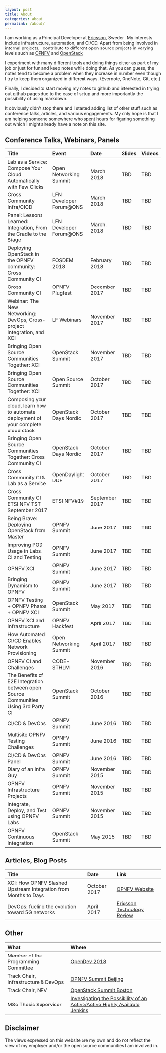 ```yaml
---
layout: post
title: About
categories: about
permalink: /about/
---
```


I am working as a Principal Developer at [Ericsson](https://www.ericsson.com), Sweden. My interests include infrastructure, automation, and CI/CD.
Apart from being involved in internal projects, I contribute to different open source projects in varying levels such
as [OPNFV](https://www.opnfv.org) and [OpenStack](https://www.openstack.org).

I experiment with many different tools and doing things either as part of my job or just for fun and keep notes while
doing that. As you can guess, the notes tend to become a problem when they increase in number even though I try to keep
them organized in different ways. (Evernote, OneNote, Git, etc.)

Finally, I decided to start moving my notes to github and interested in trying out github pages due to the ease of setup and
more importantly the possibility of using markdown.

It obviously didn't stop there and I started adding list of other stuff such as conference talks, articles, and various
engagements. My only hope is that I am helping someone somewhere who spent hours for figuring something out which I might already have
a note on this site.

## Conference Talks, Webinars, Panels

| Title                                                                               | Event                 | Date           | Slides | Videos
| :---                                                                                | :---                  | :---           | :---   | :---
| Lab as a Service: Compose Your Cloud Automatically with Few Clicks                  | Open Networking Summit| March 2018     | TBD    | TBD
| Cross Community Infra/CICD                                                          | LFN Developer Forum@ONS| March 2018    | TBD    | TBD
| Panel: Lessons Learned: Integration, From the Cradle to the Stage                   | LFN Developer Forum@ONS| March.   2018  | TBD    | TBD
| Deploying OpenStack in the OPNFV community: Cross Community CI                      | FOSDEM 2018           | February 2018  | TBD    | TBD
| Cross Community CI                                                                  | OPNFV Plugfest        | December 2017  | TBD    | TBD
| Webinar: The New Networking: DevOps, Cross-project Integration, and XCI             | LF Webinars           | November 2017  | TBD    | TBD
| Bringing Open Source Communities Together: XCI                                      | OpenStack Summit      | November 2017  | TBD    | TBD
| Bringing Open Source Communities Together: XCI                                      | Open Source Summit    | October 2017   | TBD    | TBD
| Composing your cloud, learn how to automate deployment of your complete cloud stack | OpenStack Days Nordic | October 2017   | TBD    | TBD
| Bringing Open Source Communities Together: Cross Community CI                       | OpenStack Days Nordic | October 2017   | TBD    | TBD
| Cross Community CI & Lab as a Service                                               | OpenDaylight DDF      | October 2017   | TBD    | TBD
| Cross Community CI ETSI NFV TST September 2017                                      | ETSI NFV#19           | September 2017 | TBD    | TBD
| Being Brave: Deploying OpenStack from Master                                        | OPNFV Summit          | June 2017      | TBD    | TBD
| Improving POD Usage in Labs, CI and Testing                                         | OPNFV Summit          | June 2017      | TBD    | TBD
| OPNFV XCI                                                                           | OPNFV Summit          | June 2017      | TBD    | TBD
| Bringing Dynamism to OPNFV                                                          | OPNFV Summit          | June 2017      | TBD    | TBD
| OPNFV Testing + OPNFV Pharos + OPNFV XCI                                            | OpenStack Summit      | May 2017       | TBD    | TBD
| OPNFV XCI and Infrastructure                                                        | OPNFV Hackfest        | April 2017     | TBD    | TBD
| How Automated CI/CD Enables Network Provisioning                                    | Open Networking Summit| April 2017     | TBD    | TBD
| OPNFV CI and Challenges                                                             | CODE-STHLM            | November 2016  | TBD    | TBD
| The Benefits of E2E Integration between open Source Communities Using 3rd Party CI  | OpenStack Summit      | October 2016   | TBD    | TBD
| CI/CD & DevOps                                                                      | OPNFV Summit          | June 2016      | TBD    | TBD
| Multisite OPNFV Testing Challenges                                                  | OPNFV Summit          | June 2016      | TBD    | TBD
| CI/CD & DevOps Panel                                                                | OPNFV Summit          | June 2016      | TBD    | TBD
| Diary of an Infra Guy                                                               | OPNFV Summit          | November 2015  | TBD    | TBD
| OPNFV Infrastructure Projects                                                       | OPNFV Summit          | November 2015  | TBD    | TBD
| Integrate, Deploy, and Test using OPNFV Labs                                        | OPNFV Summit          | November 2015  | TBD    | TBD
| OPNFV Continuous Integration                                                        | OpenStack Summit      | May 2015       | TBD    | TBD

## Articles, Blog Posts

| Title                                                                   | Date       | Link
| :---                                                                    | :---       | :---
| XCI: How OPNFV Slashed Upstream Integration from Months to Days         | October 2017 | [OPNFV Website](https://www.opnfv.org/blog/2017/10/19/xci-how-opnfv-slashed-upstream-integration-from-months-to-days)
| DevOps: fueling the evolution toward 5G networks                        | April 2017   | [Ericsson Technology Review](https://www.ericsson.com/en/publications/ericsson-technology-review/archive/2017/devops-fueling-the-evolution-toward-5g-networks)

## Other

| What                                 | Where
| :---                                 | :---
| Member of the Programming Committee  | [OpenDev 2018](http://www.opendevconf.com/)
| Track Chair, Infrastructure & DevOps | [OPNFV Summit Beijing](https://www.opnfv.org/opnfv-summit-2017-event-recap)
| Track Chair, NFV                     | [OpenStack Summit Boston](https://www.openstack.org/summit/boston-2017/)
| MSc Thesis Supervisor                | [Investigating the Possibility of an Active/Active Highly Available Jenkins](https://www.diva-portal.org/smash/get/diva2:647472/FULLTEXT01.pdf)

## Disclaimer

The views expressed on this website are my own and do not reflect the view of my employer and/or the open source communities I am involved in.

